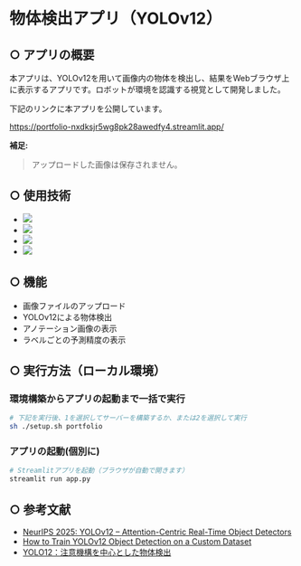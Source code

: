 # 物体検出アプリ（YOLOv12）

## ○ アプリの概要
本アプリは、YOLOv12を用いて画像内の物体を検出し、結果をWebブラウザ上に表示するアプリです。ロボットが環境を認識する視覚として開発しました。

下記のリンクに本アプリを公開しています。

https://portfolio-nxdksjr5wg8pk28awedfy4.streamlit.app/

**補足:**
> アップロードした画像は保存されません。

## ○ 使用技術
- <img src="https://img.shields.io/badge/-Python-3776AB?style=flat&logo=python&logoColor=white">
- <img src="https://img.shields.io/badge/-Streamlit-FF4B4B?style=flat&logo=streamlit&logoColor=white">
- <img src="https://img.shields.io/badge/-OpenCV-3776AB?style=flat&logo=opencv&logoColor=white">
- <img src="https://img.shields.io/badge/-YOLO-3776AB?style=flat&logo=yolo&logoColor=white">

## ○ 機能
- 画像ファイルのアップロード
- YOLOv12による物体検出
- アノテーション画像の表示
- ラベルごとの予測精度の表示

## ○ 実行方法（ローカル環境）
### 環境構築からアプリの起動まで一括で実行
```bash
# 下記を実行後、1を選択してサーバーを構築するか、または2を選択して実行
sh ./setup.sh portfolio
```

### アプリの起動(個別に)
```bash
# Streamlitアプリを起動（ブラウザが自動で開きます）
streamlit run app.py
```

## ○ 参考文献
- [NeurIPS 2025: YOLOv12 – Attention-Centric Real-Time Object Detectors](https://github.com/sunsmarterjie/yolov12?tab=readme-ov-file)
- [How to Train YOLOv12 Object Detection on a Custom Dataset](https://colab.research.google.com/github/roboflow-ai/notebooks/blob/main/notebooks/train-yolov12-object-detection-model.ipynb#scrollTo=BFOfDnL_Ia8Y)
- [YOLO12：注意機構を中心とした物体検出](https://docs.ultralytics.com/ja/models/yolo12/)
